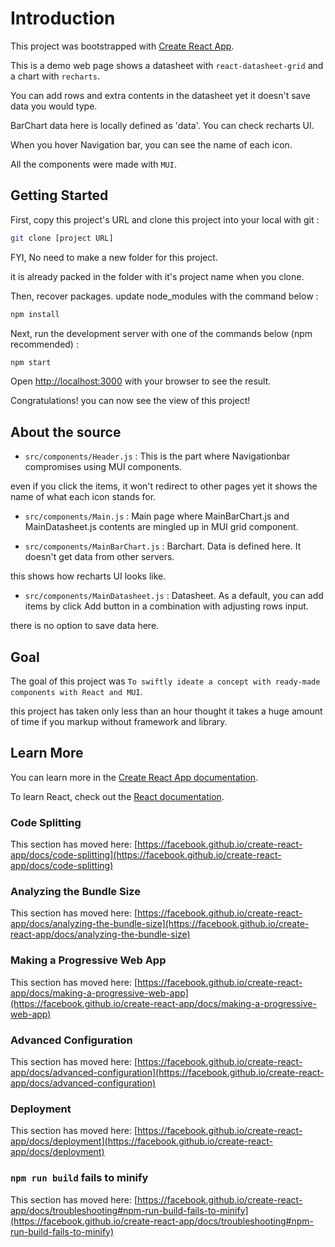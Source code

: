 # Introduction

This project was bootstrapped with [Create React App](https://github.com/facebook/create-react-app).

This is a demo web page shows a datasheet with `react-datasheet-grid` and a chart  with `recharts`.

You can add rows and extra contents in the datasheet yet it doesn't save data you would type.

BarChart data here is locally defined as 'data'. You can check recharts UI.

When you hover Navigation bar, you can see the name of each icon.

All the components were made with `MUI`.

## Getting Started

First, copy this project's URL and clone this project into your local with git :

```bash
git clone [project URL]
```

FYI, No need to make a new folder for this project. 

it is already packed in the folder with it's project name when you clone.

Then, recover packages. update node_modules with the command below :

```bash
npm install
```

Next, run the development server with one of the commands below (npm recommended) :

```bash
npm start
```

Open [http://localhost:3000](http://localhost:3000) with your browser to see the result.

Congratulations! you can now see the view of this project! 

## About the source

- `src/components/Header.js` : This is the part where Navigationbar compromises using MUI components.

even if you click the items, it won't redirect to other pages yet it shows the name of what each icon stands for.

- `src/components/Main.js` : Main page where MainBarChart.js and MainDatasheet.js contents are mingled up in MUI grid component.

- `src/components/MainBarChart.js` : Barchart. Data is defined here. It doesn't get data from other servers.

this shows how recharts UI looks like.

- `src/components/MainDatasheet.js` : Datasheet. As a default, you can add items by click Add button in a combination with adjusting rows input.

there is no option to save data here.

## Goal

The goal of this project was `To swiftly ideate a concept with ready-made components with React and MUI`.

this project has taken only less than an hour thought it takes a huge amount of time if you markup without framework and library.

## Learn More

You can learn more in the [Create React App documentation](https://facebook.github.io/create-react-app/docs/getting-started).

To learn React, check out the [React documentation](https://reactjs.org/).

### Code Splitting

This section has moved here: [https://facebook.github.io/create-react-app/docs/code-splitting](https://facebook.github.io/create-react-app/docs/code-splitting)

### Analyzing the Bundle Size

This section has moved here: [https://facebook.github.io/create-react-app/docs/analyzing-the-bundle-size](https://facebook.github.io/create-react-app/docs/analyzing-the-bundle-size)

### Making a Progressive Web App

This section has moved here: [https://facebook.github.io/create-react-app/docs/making-a-progressive-web-app](https://facebook.github.io/create-react-app/docs/making-a-progressive-web-app)

### Advanced Configuration

This section has moved here: [https://facebook.github.io/create-react-app/docs/advanced-configuration](https://facebook.github.io/create-react-app/docs/advanced-configuration)

### Deployment

This section has moved here: [https://facebook.github.io/create-react-app/docs/deployment](https://facebook.github.io/create-react-app/docs/deployment)

### `npm run build` fails to minify

This section has moved here: [https://facebook.github.io/create-react-app/docs/troubleshooting#npm-run-build-fails-to-minify](https://facebook.github.io/create-react-app/docs/troubleshooting#npm-run-build-fails-to-minify)
